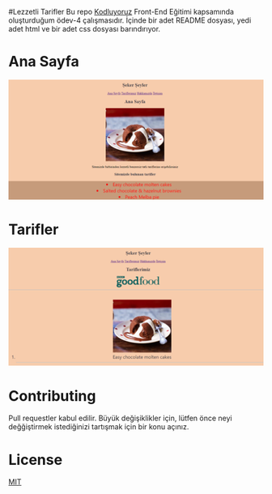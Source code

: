 #Lezzetli Tarifler
Bu repo [Kodluyoruz](https://www.kodluyoruz.org/) Front-End Eğitimi kapsamında oluşturduğum ödev-4 çalışmasıdır. İçinde bir adet README dosyası, yedi adet html ve bir adet css dosyası barındırıyor.
# Ana Sayfa
![image](https://github.com/edoganenerji/kodluyoruzilkrepo/blob/hmwrk4/images/anasayfa.PNG)
# Tarifler
![image](https://github.com/edoganenerji/kodluyoruzilkrepo/blob/hmwrk4/images/tarifler.PNG)

# Contributing
Pull requestler kabul edilir. Büyük değişiklikler için, lütfen önce neyi değğiştirmek istediğinizi tartışmak için bir konu açınız.
# License 
[MIT](https://choosealicense.com/licenses/mit/)